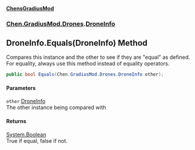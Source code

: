 #### [ChensGradiusMod](index 'index')
### [Chen.GradiusMod.Drones](Y_iPobZkdIiJ9feSuBjDaQ 'Chen.GradiusMod.Drones').[DroneInfo](HgBDP9HfqsUu394_FlkKCg 'Chen.GradiusMod.Drones.DroneInfo')
## DroneInfo.Equals(DroneInfo) Method
Compares this instance and the other to see if they are "equal" as defined.  
For equality, always use this method instead of equality operators.  
```csharp
public bool Equals(Chen.GradiusMod.Drones.DroneInfo other);
```
#### Parameters
<a name='Chen_GradiusMod_Drones_DroneInfo_Equals(Chen_GradiusMod_Drones_DroneInfo)_other'></a>
`other` [DroneInfo](HgBDP9HfqsUu394_FlkKCg 'Chen.GradiusMod.Drones.DroneInfo')  
The other instance being compared with
  
#### Returns
[System.Boolean](https://docs.microsoft.com/en-us/dotnet/api/System.Boolean 'System.Boolean')  
True if equal, false if not.
